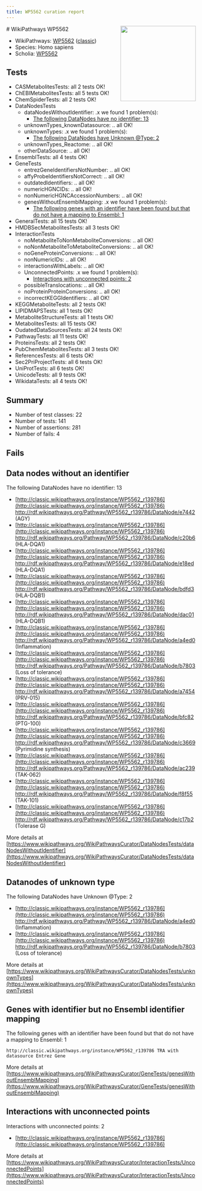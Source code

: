 ```yaml
---
title: WP5562 curation report
---
```


<img style="float: right; width: 200px" src="https://upload.wikimedia.org/wikipedia/commons/thumb/8/83/Wplogo_with_text_500.png/640px-Wplogo_with_text_500.png" />
# WikiPathways WP5562

* WikiPathways: [WP5562](https://wikipathways.org/pathways/WP5562) ([classic](https://classic.wikipathways.org/instance/WP5562))
* Species: Homo sapiens
* Scholia: [WP5562](https://scholia.toolforge.org/wikipathways/WP5562)
## Tests
* CASMetabolitesTests: all 2 tests OK!
* ChEBIMetabolitesTests: all 5 tests OK!
* ChemSpiderTests: all 2 tests OK!
* DataNodesTests
    * dataNodesWithoutIdentifier: .x we found 1 problem(s):
        * [The following DataNodes have no identifier: 13](#8792c493)
    * unknownTypes_knownDatasource: .. all OK!
    * unknownTypes: .x we found 1 problem(s):
        * [The following DataNodes have Unknown @Type: 2](#839973e0)
    * unknownTypes_Reactome: .. all OK!
    * otherDataSource: .. all OK!
* EnsemblTests: all 4 tests OK!
* GeneTests
    * entrezGeneIdentifiersNotNumber: .. all OK!
    * affyProbeIdentifiersNotCorrect: .. all OK!
    * outdatedIdentifiers: .. all OK!
    * numericHGNCIDs: .. all OK!
    * nonNumericHGNCAccessionNumbers: .. all OK!
    * genesWithoutEnsemblMapping: .x we found 1 problem(s):
        * [The following genes with an identifier have been found but that do not have a mapping to Ensembl: 1](#40286d83)
* GeneralTests: all 15 tests OK!
* HMDBSecMetabolitesTests: all 3 tests OK!
* InteractionTests
    * noMetaboliteToNonMetaboliteConversions: .. all OK!
    * noNonMetaboliteToMetaboliteConversions: .. all OK!
    * noGeneProteinConversions: .. all OK!
    * nonNumericIDs: .. all OK!
    * interactionsWithLabels: .. all OK!
    * UnconnectedPoints: .x we found 1 problem(s):
        * [Interactions with unconnected points: 2](#35a61ada)
    * possibleTranslocations: .. all OK!
    * noProteinProteinConversions: .. all OK!
    * incorrectKEGGIdentifiers: .. all OK!
* KEGGMetaboliteTests: all 2 tests OK!
* LIPIDMAPSTests: all 1 tests OK!
* MetaboliteStructureTests: all 1 tests OK!
* MetabolitesTests: all 15 tests OK!
* OudatedDataSourcesTests: all 24 tests OK!
* PathwayTests: all 11 tests OK!
* ProteinsTests: all 2 tests OK!
* PubChemMetabolitesTests: all 3 tests OK!
* ReferencesTests: all 6 tests OK!
* Sec2PriProjectTests: all 6 tests OK!
* UniProtTests: all 6 tests OK!
* UnicodeTests: all 9 tests OK!
* WikidataTests: all 4 tests OK!


## Summary

* Number of test classes: 22
* Number of tests: 141
* Number of assertions: 281
* Number of fails: 4

## Fails

<a name="8792c493" />

## Data nodes without an identifier

The following DataNodes have no identifier: 13

* [http://classic.wikipathways.org/instance/WP5562_r139786](http://classic.wikipathways.org/instance/WP5562_r139786) http://rdf.wikipathways.org/Pathway/WP5562_r139786/DataNode/e7442 (AGY)
* [http://classic.wikipathways.org/instance/WP5562_r139786](http://classic.wikipathways.org/instance/WP5562_r139786) http://rdf.wikipathways.org/Pathway/WP5562_r139786/DataNode/c20b6 (HLA-DQA1)
* [http://classic.wikipathways.org/instance/WP5562_r139786](http://classic.wikipathways.org/instance/WP5562_r139786) http://rdf.wikipathways.org/Pathway/WP5562_r139786/DataNode/e18ed (HLA-DQA1)
* [http://classic.wikipathways.org/instance/WP5562_r139786](http://classic.wikipathways.org/instance/WP5562_r139786) http://rdf.wikipathways.org/Pathway/WP5562_r139786/DataNode/bdfd3 (HLA-DQB1)
* [http://classic.wikipathways.org/instance/WP5562_r139786](http://classic.wikipathways.org/instance/WP5562_r139786) http://rdf.wikipathways.org/Pathway/WP5562_r139786/DataNode/dac01 (HLA-DQB1)
* [http://classic.wikipathways.org/instance/WP5562_r139786](http://classic.wikipathways.org/instance/WP5562_r139786) http://rdf.wikipathways.org/Pathway/WP5562_r139786/DataNode/a4ed0 (Inflammation)
* [http://classic.wikipathways.org/instance/WP5562_r139786](http://classic.wikipathways.org/instance/WP5562_r139786) http://rdf.wikipathways.org/Pathway/WP5562_r139786/DataNode/b7803 (Loss of 
tolerance)
* [http://classic.wikipathways.org/instance/WP5562_r139786](http://classic.wikipathways.org/instance/WP5562_r139786) http://rdf.wikipathways.org/Pathway/WP5562_r139786/DataNode/a7454 (PRV-015)
* [http://classic.wikipathways.org/instance/WP5562_r139786](http://classic.wikipathways.org/instance/WP5562_r139786) http://rdf.wikipathways.org/Pathway/WP5562_r139786/DataNode/bfc82 (PTG-100)
* [http://classic.wikipathways.org/instance/WP5562_r139786](http://classic.wikipathways.org/instance/WP5562_r139786) http://rdf.wikipathways.org/Pathway/WP5562_r139786/DataNode/c3669 (Pyrimidine
synthesis)
* [http://classic.wikipathways.org/instance/WP5562_r139786](http://classic.wikipathways.org/instance/WP5562_r139786) http://rdf.wikipathways.org/Pathway/WP5562_r139786/DataNode/ac239 (TAK-062)
* [http://classic.wikipathways.org/instance/WP5562_r139786](http://classic.wikipathways.org/instance/WP5562_r139786) http://rdf.wikipathways.org/Pathway/WP5562_r139786/DataNode/f8f55 (TAK-101)
* [http://classic.wikipathways.org/instance/WP5562_r139786](http://classic.wikipathways.org/instance/WP5562_r139786) http://rdf.wikipathways.org/Pathway/WP5562_r139786/DataNode/c17b2 (Tolerase G)


More details at [https://www.wikipathways.org/WikiPathwaysCurator/DataNodesTests/dataNodesWithoutIdentifier](https://www.wikipathways.org/WikiPathwaysCurator/DataNodesTests/dataNodesWithoutIdentifier)

<a name="839973e0" />

## Datanodes of unknown type

The following DataNodes have Unknown @Type: 2

* [http://classic.wikipathways.org/instance/WP5562_r139786](http://classic.wikipathways.org/instance/WP5562_r139786) http://rdf.wikipathways.org/Pathway/WP5562_r139786/DataNode/a4ed0 (Inflammation)
* [http://classic.wikipathways.org/instance/WP5562_r139786](http://classic.wikipathways.org/instance/WP5562_r139786) http://rdf.wikipathways.org/Pathway/WP5562_r139786/DataNode/b7803 (Loss of 
tolerance)


More details at [https://www.wikipathways.org/WikiPathwaysCurator/DataNodesTests/unknownTypes](https://www.wikipathways.org/WikiPathwaysCurator/DataNodesTests/unknownTypes)

<a name="40286d83" />

## Genes with identifier but no Ensembl identifier mapping

The following genes with an identifier have been found but that do not have a mapping to Ensembl: 1
```
http://classic.wikipathways.org/instance/WP5562_r139786 TRA with datasource Entrez Gene
```

More details at [https://www.wikipathways.org/WikiPathwaysCurator/GeneTests/genesWithoutEnsemblMapping](https://www.wikipathways.org/WikiPathwaysCurator/GeneTests/genesWithoutEnsemblMapping)

<a name="35a61ada" />

## Interactions with unconnected points

Interactions with unconnected points: 2

* [http://classic.wikipathways.org/instance/WP5562_r139786](http://classic.wikipathways.org/instance/WP5562_r139786)


More details at [https://www.wikipathways.org/WikiPathwaysCurator/InteractionTests/UnconnectedPoints](https://www.wikipathways.org/WikiPathwaysCurator/InteractionTests/UnconnectedPoints)

